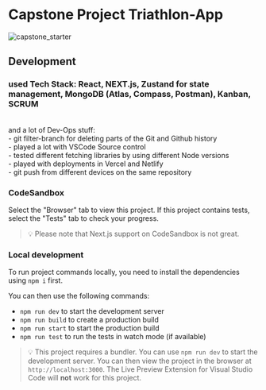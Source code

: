 # Capstone Project Triathlon-App


![capstone_starter](https://user-images.githubusercontent.com/123658730/229460872-263c248d-43b4-4d80-b709-7400c0d6f0e4.png)

## Development

### used Tech Stack: React, NEXT.js, Zustand for state management, MongoDB (Atlas, Compass, Postman),  Kanban, SCRUM 
<br>
and a lot of Dev-Ops stuff: 
<br>
- git filter-branch for deleting parts of the Git and Github history
<br>
- played a lot with VSCode Source control
<br>
- tested different fetching libraries by using different Node versions
<br>
- played with deployments in Vercel and Netlify
<br>
- git push from different devices on the same repository

### CodeSandbox

Select the "Browser" tab to view this project. If this project contains tests, select the "Tests" tab to check your progress.

> 💡 Please note that Next.js support on CodeSandbox is not great.

### Local development

To run project commands locally, you need to install the dependencies using `npm i` first.

You can then use the following commands:

- `npm run dev` to start the development server
- `npm run build` to create a production build
- `npm run start` to start the production build
- `npm run test` to run the tests in watch mode (if available)

> 💡 This project requires a bundler. You can use `npm run dev` to start the development server. You can then view the project in the browser at `http://localhost:3000`. The Live Preview Extension for Visual Studio Code will **not** work for this project.
